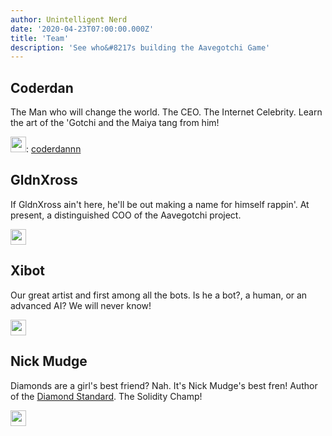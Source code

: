 ```yaml
---
author: Unintelligent Nerd
date: '2020-04-23T07:00:00.000Z'
title: 'Team'
description: 'See who&#8217s building the Aavegotchi Game'
---
```


## Coderdan
The Man who will change the world. The CEO. The Internet Celebrity. Learn the art of the 'Gotchi and the Maiya tang from him! <p><img src = "/icons/twitter.png" width = 25px>: [coderdannn](https://twitter.com/coderdannn)

## GldnXross
If GldnXross ain't here, he'll be out making a name for himself rappin'. At present, a distinguished COO of the Aavegotchi project. <p><img src = "/icons/twitter.png" width = 25px>

## Xibot
Our great artist and first among all the bots. Is he a bot?, a human, or an advanced AI? We will never know! <p><img src = "/icons/twitter.png" width = 25px>

## Nick Mudge
Diamonds are a girl's best friend? Nah. It's Nick Mudge's best fren! Author of the [Diamond Standard](https://dev.to/mudgen/understanding-diamonds-on-ethereum-1fb). The Solidity Champ! <p><img src = "/icons/twitter.png" width = 25px>

